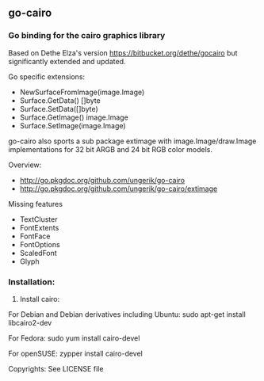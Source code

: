 ## go-cairo

### Go binding for the cairo graphics library

Based on Dethe Elza's version https://bitbucket.org/dethe/gocairo
but significantly extended and updated.

Go specific extensions:
* NewSurfaceFromImage(image.Image)
* Surface.GetData() []byte
* Surface.SetData([]byte)
* Surface.GetImage() image.Image
* Surface.SetImage(image.Image)

go-cairo also sports a sub package extimage with image.Image/draw.Image
implementations for 32 bit ARGB and 24 bit RGB color models.

Overview:
* http://go.pkgdoc.org/github.com/ungerik/go-cairo
* http://go.pkgdoc.org/github.com/ungerik/go-cairo/extimage

Missing features
* TextCluster
* FontExtents
* FontFace
* FontOptions
* ScaledFont
* Glyph

### Installation:

1. Install cairo:

For Debian and Debian derivatives including Ubuntu:
	sudo apt-get install libcairo2-dev

For Fedora:
	sudo yum install cairo-devel

For openSUSE:
	zypper install cairo-devel


Copyrights: See LICENSE file
